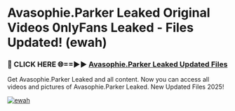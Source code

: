 # Avasophie.Parker Leaked Original Videos 0nlyFans Leaked - Files Updated! (ewah)

<h3>🔴 CLICK HERE 🌐==►► <a href="https://tinyurl.com/2m67pmp6" rel="nofollow">Avasophie.Parker Leaked Updated Files</a></h3>

Get Avasophie.Parker Leaked and all content. Now you can access all videos and pictures of Avasophie.Parker Leaked. New Updated Files 2025!

[![ewah](https://i.imgur.com/H4QAA4z.gif)](https://tinyurl.com/2m67pmp6)